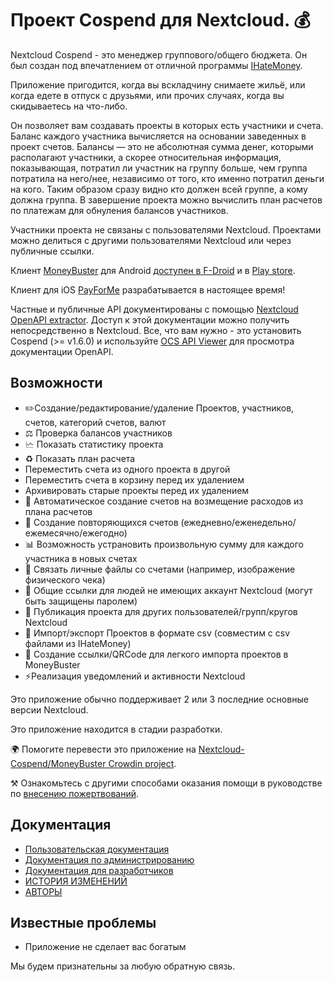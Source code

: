# Проект Cospend для Nextcloud. 💰

Nextcloud Cospend - это менеджер группового/общего бюджета. Он был создан под впечатлением от отличной программы [IHateMoney](https://github.com/spiral-project/ihatemoney/).

Приложение пригодится, когда вы вскладчину снимаете жильё, или когда едете в отпуск с друзьями, или прочих случаях, когда вы скидываетесь на что-либо.

Он позволяет вам создавать проекты в которых есть участники и счета. Баланс каждого участника вычисляется на основании заведенных в проект счетов. Балансы — это не абсолютная сумма денег, которыми располагают участники, а скорее относительная информация, показывающая, потратил ли участник на группу больше, чем группа потратила на него/нее, независимо от того, кто именно потратил деньги на кого. Таким образом сразу видно кто должен всей группе, а кому должна группа. В завершение проекта можно вычислить план расчетов по платежам для обнуления балансов участников.

Участники проекта не связаны с пользователями Nextcloud. Проектами можно делиться с другими пользователями Nextcloud или через публичные ссылки.

Клиент [MoneyBuster](https://gitlab.com/eneiluj/moneybuster) для Android [ доступен в F-Droid](https://f-droid.org/packages/net.eneiluj.moneybuster/) и в [Play store](https://play.google.com/store/apps/details?id=net.eneiluj.moneybuster).

Клиент для iOS [PayForMe](https://github.com/mayflower/PayForMe) разрабатывается в настоящее время!

Частные и публичные API документированы с помощью [Nextcloud OpenAPI extractor](https://github.com/nextcloud/openapi-extractor/). Доступ к этой документации можно получить непосредственно в Nextcloud. Все, что вам нужно - это установить Cospend (>= v1.6.0) и используйте [OCS API Viewer](https://apps.nextcloud.com/apps/ocs_api_viewer) для просмотра документации OpenAPI.

## Возможности

* ✏️Создание/редактирование/удаление Проектов, участников, счетов, категорий счетов, валют
* ⚖️ Проверка балансов участников
* 🗠 Показать статистику проекта
* ♻ Показать план расчета
* Переместить счета из одного проекта в другой
* Переместить счета в корзину перед их удалением
* Архивировать старые проекты перед их удалением
* 🎇 Автоматическое создание счетов на возмещение расходов из плана расчетов
* 📅 Создание повторяющихся счетов (ежедневно/еженедельно/ежемесячно/ежегодно)
* 📊 Возможность устрановить произвольную сумму для каждого участника в новых счетах
* 🔗 Связать личные файлы со счетами (например, изображение физического чека)
* 👩 Общие ссылки для людей не имеющих аккаунт Nextcloud (могут быть защищены паролем)
* 👫 Публикация проекта для других пользователей/групп/кругов Nextcloud
* 💾 Импорт/экспорт Проектов в формате csv (совместим с csv файлами из IHateMoney)
* 🔗 Создание ссылки/QRCode для легкого импорта проектов в MoneyBuster
* ⚡Реализация уведомлений и активности Nextcloud

Это приложение обычно поддерживает 2 или 3 последние основные версии Nextcloud.

Это приложение находится в стадии разработки.

🌍 Помогите перевести это приложение на [Nextcloud-Cospend/MoneyBuster Crowdin project](https://crowdin.com/project/moneybuster).

⚒️ Ознакомьтесь с другими способами оказания помощи в руководстве по [внесению пожертвований](https://github.com/julien-nc/cospend-nc/blob/master/CONTRIBUTING.md).

## Документация

* [Пользовательская документация](https://github.com/julien-nc/cospend-nc/blob/master/docs/user.md)
* [Документация по администрированию](https://github.com/julien-nc/cospend-nc/blob/master/docs/admin.md)
* [Документация для разработчиков](https://github.com/julien-nc/cospend-nc/blob/master/docs/dev.md)
* [ИСТОРИЯ ИЗМЕНЕНИЙ](https://github.com/julien-nc/cospend-nc/blob/master/CHANGELOG.md#change-log)
* [АВТОРЫ](https://github.com/julien-nc/cospend-nc/blob/master/AUTHORS.md#authors)

## Известные проблемы

* Приложение не сделает вас богатым

Мы будем признательны за любую обратную связь.

